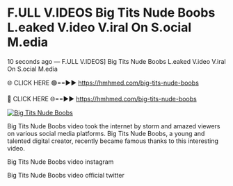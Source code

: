 # F.ULL V.IDEOS Big Tits Nude Boobs L.eaked V.ideo V.iral On S.ocial M.edia

10 seconds ago — F.ULL V.IDEOS] Big Tits Nude Boobs L.eaked V.ideo V.iral On S.ocial M.edia

🌐 CLICK HERE 🟢==►► https://hmhmed.com/big-tits-nude-boobs

🔴 CLICK HERE 🌐==►► https://hmhmed.com/big-tits-nude-boobs

[![Big Tits Nude Boobs](https://i.imgur.com/dJHk4Zq.gif)](https://hmhmed.com/big-tits-nude-boobs)

Big Tits Nude Boobs video took the internet by storm and amazed viewers on various social media platforms. Big Tits Nude Boobs, a young and talented digital creator, recently became famous thanks to this interesting video.

Big Tits Nude Boobs video instagram

Big Tits Nude Boobs video official twitter